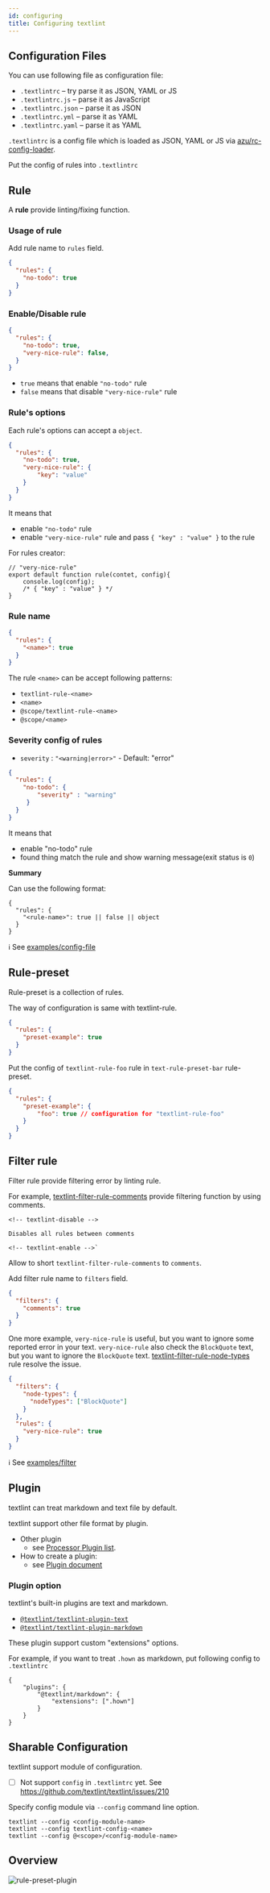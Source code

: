 ```yaml
---
id: configuring
title: Configuring textlint
---
```


## Configuration Files

You can use following file as configuration file:

- `.textlintrc` – try parse it as JSON, YAML or JS
- `.textlintrc.js` – parse it as JavaScript
- `.textlintrc.json` – parse it as JSON
- `.textlintrc.yml` – parse it as YAML
- `.textlintrc.yaml` – parse it as YAML

`.textlintrc` is a config file which is loaded as JSON, YAML or JS via [azu/rc-config-loader](https://github.com/azu/rc-config-loader).

Put the config of rules into `.textlintrc`

## Rule

A **rule** provide linting/fixing function.

### Usage of rule

Add rule name to `rules` field.

```json
{
  "rules": {
    "no-todo": true
  }
}
```

### Enable/Disable rule

```json
{
  "rules": {
    "no-todo": true,
    "very-nice-rule": false,
  }
}
```

- `true` means that enable `"no-todo"` rule
- `false` means that disable `"very-nice-rule"` rule

### Rule's options

Each rule's options can accept a `object`.

```json
{
  "rules": {
    "no-todo": true,
    "very-nice-rule": {
        "key": "value"
    }
  }
}
```

It means that

- enable `"no-todo"` rule
- enable `"very-nice-rule"` rule and pass `{ "key" : "value" }` to the rule

For rules creator:

```
// "very-nice-rule"
export default function rule(contet, config){
    console.log(config);
    /* { "key" : "value" } */
}
```

### Rule name

```json
{
  "rules": {
    "<name>": true
  }
}
```

The rule `<name>` can be accept following patterns:

- `textlint-rule-<name>`
- `<name>`
- `@scope/textlint-rule-<name>`
- `@scope/<name>`

### Severity config of rules

- `severity` : `"<warning|error>"` - Default: "error"

```json
{
  "rules": {
    "no-todo": {
        "severity" : "warning"
     }
  }
}
```

It means that

- enable "no-todo" rule
- found thing match the rule and show warning message(exit status is `0`)

**Summary**

Can use the following format:

```
{
  "rules": {
    "<rule-name>": true || false || object
  }
}
```

:information_source: See [examples/config-file](../examples/config-file)

## Rule-preset

Rule-preset is a collection of rules.

The way of configuration is same with textlint-rule.

```json
{
  "rules": {
    "preset-example": true
  }
}
```

Put the config of `textlint-rule-foo` rule in `text-rule-preset-bar` rule-preset.

```json
{
  "rules": {
    "preset-example": {
        "foo": true // configuration for "textlint-rule-foo"
    }
  }
}
```

## Filter rule

Filter rule provide filtering error by linting rule.

For example, [textlint-filter-rule-comments](https://github.com/textlint/textlint-filter-rule-comments) provide filtering function by using comments.

```
<!-- textlint-disable -->

Disables all rules between comments

<!-- textlint-enable -->`
```

Allow to short `textlint-filter-rule-comments` to `comments`.

Add filter rule name to `filters` field.

```json
{
  "filters": {
    "comments": true
  }
}
```

One more example, `very-nice-rule` is useful, but you want to ignore some reported error in your text.
`very-nice-rule` also check the `BlockQuote` text, but you want to ignore the `BlockQuote` text.
[textlint-filter-rule-node-types](https://github.com/textlint/textlint-filter-rule-node-types) rule resolve the issue.

```json
{
  "filters": {
    "node-types": {
      "nodeTypes": ["BlockQuote"]
    }
  },
  "rules": {
    "very-nice-rule": true
  }
}
```

:information_source: See [examples/filter](../examples/filter)

## Plugin

textlint can treat markdown and text file by default.

textlint support other file format by plugin.

- Other plugin
    - see [Processor Plugin list](https://github.com/textlint/textlint/wiki/Collection-of-textlint-rule#processor-plugin-list).
- How to create a plugin:
    - see [Plugin document](./plugin.md)

### Plugin option

textlint's built-in plugins are text and markdown.

- [`@textlint/textlint-plugin-text`](../packages/@textlint/textlint-plugin-text)
- [`@textlint/textlint-plugin-markdown`](../packages/@textlint/textlint-plugin-markdown)

These plugin support custom "extensions" options.

For example, if you want to treat `.hown` as markdown, put following config to `.textlintrc`    

```json5
{
    "plugins": {
        "@textlint/markdown": {
            "extensions": [".hown"]
        }
    }
}
```


## Sharable Configuration

textlint support module of configuration.

- [ ] Not support `config` in `.textlintrc` yet. See https://github.com/textlint/textlint/issues/210

Specify config module via `--config` command line option.

```
textlint --config <config-module-name>
textlint --config textlint-config-<name>
textlint --config @<scope>/<config-module-name>
```

## Overview

![rule-preset-plugin](assets/rule-preset-plugin.png)
